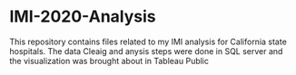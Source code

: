 # IMI-2020-Analysis
This repository contains files related to my IMI analysis for California state hospitals.
The data Cleaig and anysis steps were done in SQL server and the visualization was brought about in Tableau Public
